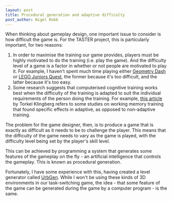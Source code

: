 ```yaml
---
layout: post
title: Procedural generation and adaptive difficulty
post_author: Nigel Robb
---
```

When thinking about gameplay design, one important issue to consider is how difficult the game is. For the TASTER project, this is particularly important, for two reasons:

1. In order to maximise the training our game provides, players must be highly motivated to do the training (i.e. play the game). And the difficulty level of a game is a factor in whether or not people are motivated to play it. For example, I haven't spent much time playing either [Geometry Dash](http://youtu.be/o4YACF6Y8yQ) or [LEGO Juniors Quest](http://youtu.be/hfOmzYw95L8), the former because it's too difficult, and the latter because it's too easy.
2. Some research suggests that computerised cognitive training works best when the difficulty of the training is adapted to suit the individual requirements of the person doing the training. For example, [this article](http://www.ncbi.nlm.nih.gov/pubmed/20630350) by Torkel Klingberg refers to some studies on working memory training that found specific effects in adaptive, as opposed to non-adaptive training.

The problem for the game designer, then, is to produce a game that is exactly as difficult as it needs to be to challenge the player. This means that the difficulty of the game needs to vary as the game is played, with the difficulty level being set by the player's skill level.

This can be achieved by programming a system that generates some features of the gameplay on the fly - an artificial intelligence that controls the gameplay. This is known as procedural generation.

Fortunately, I have some experience with this, having created a level generator called [UrbGen](http://urbgen.com/). While I won't be using these kinds of 3D environments in our task-switching game, the idea - that some feature of the game can be generated during the game by a computer program - is the same.
